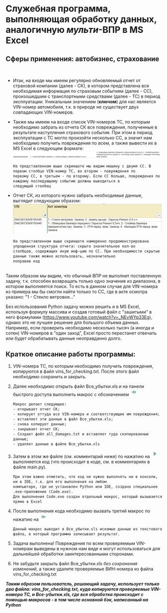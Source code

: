 # Служебная программа, выполняющая обработку данных, аналогичную _мульти_-ВПР в MS Excel

## Сферы применения: автобизнес, страхование

<br>

- Итак, на входе мы имеем регулярно обновляемый отчет от страховой компании (далее - СК), в котором представлена вся 
необходимая информация по страховым событиям (далее - СС), произошедшим с транспортными средствами (далее - ТС) в период
эксплуатации. Уникальным значением (**ключом**) для нас является VIN-номер автомобиля, т.к. в природе не существует двух
совпадающих VIN-номеров. 

- Также мы имеем на входе список VIN-номеров ТС, по которым необходимо забрать из отчета СК все повреждения, полученные
в результате наступления страхового события. При этом в период эксплуатации с ТС могло произойти несколько СС, 
а значит нам необходимо получить повреждения по всем, а также вывести их в MS Excel в следующем формате: 
![img.png](img.png)

      На представленном выше скриншоте мы видим машину с двумя СС. В первом столбце VIN-номер ТС, во втором - повреждения по
      первому СС, в третьем - по второму. Если СС больше, повреждения по каждому последующему событию должны выводиться в
      следующий столбец

- Отчет СК, из которого нужно забрать необходимые данные, выглядит следующим образом: 
![img_1.png](img_1.png)

      На представленном выше скриншоте намеренно продемонстрирована упрощенная структура отчета: скрыто значительное кол-во
      столбцов, содержащих иную инф-цию по СС. При необходимости скрытые данные также можно использовать, незначительно
      поправив код

<br>
Таким образом мы видим, что обычный ВПР не выполнит поставленную задачу, т.к. способен возвращать только одно значение
из диапазона, в котором выполняется поиск. То есть в данном случае для VIN-номера из примера мы бы смогли найти только
то СС, где в акте осмотра указано: "1 - Стекло ветровое..."

Без использования Python задачу можно решить и в MS Excel, используя формулу массива и создав готовый файл с "зашитыми" 
в него формулами (https://www.youtube.com/watch?v=_NEvWYp33Eg), однако это не лучшее решение для большого объема данных.
Например, если проверить необходимо несколько тысяч (а иногда и сотен) VIN-номеров в "один заход", Excel просто 
перестанет отвечать или будет обрабатывать данные неоправданно долго.

## Краткое описание работы программы:

1. VIN-номера ТС, по которым необходимо получить повреждения, копируются в файл vins_for_checking.txt. После 
этого файл необходимо сохранить и закрыть.
2. Далее необходимо открыть файл Все_убытки.xls и на панели быстрого доступа выполнить макрос с обозначением ![img_2.png](img_2.png)

       Макрос делает следующее:
       - открывает отчет СК;
       - копирует оттуда все VIN-номера и соответствующие им повреждения;
       - вставляет эти данные в файл Все_убытки.xls;
       - снова копирует данные;
       - закрывает отчет СК;
       - Создает файл all_damages.txt и вставляет туда скопированные данные; 
       - удаляет данные в файле Все_убытки.xls
3. Затем в этом же файле (см. комментарий ниже) по нажатию на ![img_3.png](img_3.png) выполняется код 
(что происходит в коде, см. в комментариях в файле main.py). 

       При этом важно отметить, что код не нужно выполнять ни в консоли, ни в IDE, т.к. для его выполнения на любом
       компьютере, где не установлен Python или IDE, создано специальное .exe-приложение (Code.exe). 
       Для выполнения Code.exe создан отдельный макрос, который вызывается прямо в Excel

4. После выполнения кода необходимо вызвать третий макрос по нажатию на ![img_4.png](img_4.png)

       Данный макрос выводит в Все_убытки.xls искомые данные из текстового файла, в который программа записывает результат.  

5. Задача выполнена! Повреждения по всем проверяемым VIN-номерам выведены в нужном нам виде и могут использоваться для
дальнейшей обработки заинтересованными сторонами.

6. Не забудьте закрыть файл Все_убытки.xls _без сохранения изменений_, а также удалите проверяемые ВИН-номера из файла
vins_for_checking.txt

_**Таким образом пользователь, решающий задачу, использует только два файла: vins_for_checking.txt, куда копируются 
проверяемые VIN-номера ТС, и Все-убытки.xls, где вся обработка происходит с помощью макросов - в том числе основной бэк,
написанный на Python**_
